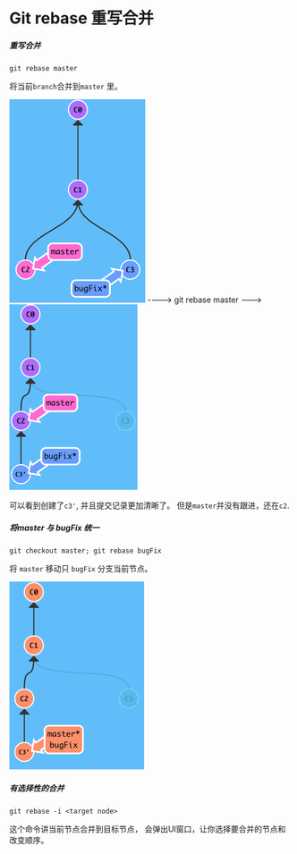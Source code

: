# Git rebase 重写合并

##### 重写合并

```
git rebase master
```

将当前`branch`合并到`master` 里。

![](/assets/img_rebase.png)       ----&gt;  git rebase master ---&gt;  ![](/assets/img_rebase_2.png)

可以看到创建了`c3'`,  并且提交记录更加清晰了。 但是`master`并没有跟进，还在`c2`.

##### 将master 与 bugFix 统一

```
git checkout master; git rebase bugFix
```

将 `master` 移动只 `bugFix` 分支当前节点。

![](/assets/img_rebase_3.png)

#####  有选择性的合并

```
git rebase -i <target node> 
```

 这个命令讲当前节点合并到目标节点， 会弹出UI窗口，让你选择要合并的节点和改变顺序。


